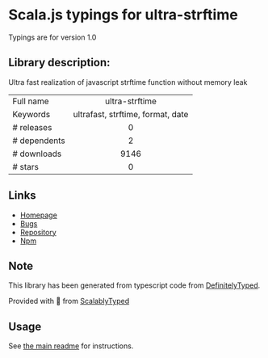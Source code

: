 
# Scala.js typings for ultra-strftime

Typings are for version 1.0

## Library description:
Ultra fast realization of javascript strftime function without memory leak

|                    |                 |
| ------------------ | :-------------: |
| Full name          | ultra-strftime |
| Keywords           | ultrafast, strftime, format, date |
| # releases         | 0 |
| # dependents       | 2 |
| # downloads        | 9146 |
| # stars            | 0 |

## Links
- [Homepage](https://github.com/xio4/ultra_strftime)
- [Bugs](https://github.com/xio4/ultra_strftime/issues)
- [Repository](https://github.com/xio4/ultra_strftime)
- [Npm](https://www.npmjs.com/package/ultra-strftime)
    


## Note
This library has been generated from typescript code from [DefinitelyTyped](https://definitelytyped.org).

Provided with :purple_heart: from [ScalablyTyped](https://github.com/oyvindberg/ScalablyTyped)

## Usage
See [the main readme](../../readme.md) for instructions.


